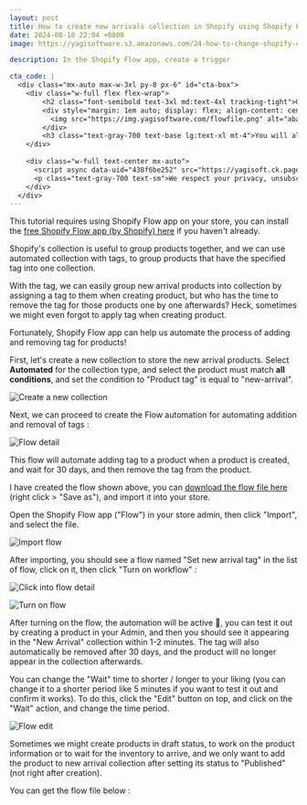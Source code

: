 ```yaml
---
layout: post
title: How to create new arrivals collection in Shopify using Shopify Flow
date: 2024-08-18 22:04 +0800
image: https://yagisoftware.s3.amazonaws.com/24-how-to-change-shopify-checkout-flow-to-three-page-checkout/cover.png

description: In the Shopify Flow app, create a trigger

cta_code: |
  <div class="mx-auto max-w-3xl py-8 px-6" id="cta-box">
    <div class="w-full flex flex-wrap">
        <h2 class="font-semibold text-3xl md:text-4xl tracking-tight">Get the flow file for adding tag when a product is published</h2>
        <div style="margin: 1em auto; display: flex; align-content: center; justify-content: space-around; column-gap: 50px;">
          <img src="https://img.yagisoftware.com/flowfile.png" alt="abandoned checkout checklist and workaround tips" style="display: inline-block; width: 160px; filter: drop-shadow(0 4px 3px rgb(0 0 0 / 0.07)) drop-shadow(0 2px 2px rgb(0 0 0 / 0.06));">
        </div>
        <h3 class="text-gray-700 text-base lg:text-xl mt-4">You will also receive tips to improve your store experience, about once a week</h3>
    </div>
  
    <div class="w-full text-center mx-auto">
      <script async data-uid="438f6be252" src="https://yagisoft.ck.page/438f6be252/index.js"></script>
      <p class="text-gray-700 text-sm">We respect your privacy, unsubscribe any time</p>
    </div>
  </div>
---
```


This tutorial requires using Shopify Flow app on your store, you can install the [free Shopify Flow app (by Shopify) here](https://apps.shopify.com/flow) if you haven't already.

Shopify's collection is useful to group products together, and we can use automated collection with tags, to group products that have the specified tag into one collection. 

With the tag, we can easily group new arrival products into collection by assigning a tag to them when creating product, but who has the time to remove the tag for those products one by one afterwards? Heck, sometimes we might even forgot to apply tag when creating product.

Fortunately, Shopify Flow app can help us automate the process of adding and removing tag for products!

First, let's create a new collection to store the new arrival products. Select **Automated** for the collection type, and select the product must match **all conditions**, and set the condition to "Product tag" is equal to "new-arrival".

![Create a new collection](https://yagisoftware.s3.amazonaws.com/25-how-to-create-new-arrivals-collection/collection.png)

Next, we can proceed to create the Flow automation for automating addition and removal of tags : 

![Flow detail](https://yagisoftware.s3.amazonaws.com/25-how-to-create-new-arrivals-collection/flow_detail.png)

This flow will automate adding tag to a product when a product is created, and wait for 30 days, and then remove the tag from the product.

I have created the flow shown above, you can <a href="https://tea.ibex.sh/soulchild/flow-examples/raw/branch/master/Set%20new%20arrival%20tag.flow" download>download the flow file here</a> (right click > "Save as"), and import it into your store.

Open the Shopify Flow app ("Flow") in your store admin, then click "Import", and select the file.

![Import flow](https://yagisoftware.s3.amazonaws.com/25-how-to-create-new-arrivals-collection/import_flow.png)

After importing, you should see a flow named "Set new arrival tag" in the list of flow, click on it, then click "Turn on workflow" :

![Click into flow detail](https://yagisoftware.s3.amazonaws.com/25-how-to-create-new-arrivals-collection/flow_click.png)

![Turn on flow](https://yagisoftware.s3.amazonaws.com/25-how-to-create-new-arrivals-collection/flow_turn_on.png)


After turning on the flow, the automation will be active 🙌, you can test it out by creating a product in your Admin, and then you should see it appearing in the "New Arrival" collection within 1-2 minutes. The tag will also automatically be removed after 30 days, and the product will no longer appear in the collection afterwards.

You can change the "Wait" time to shorter / longer to your liking (you can change it to a shorter period like 5 minutes if you want to test it out and confirm it works). To do this, click the "Edit" button on top, and click on the "Wait" action, and change the time period.

![Flow edit](https://yagisoftware.s3.amazonaws.com/25-how-to-create-new-arrivals-collection/edit_flow.gif)


Sometimes we might create products in draft status, to work on the product information or to wait for the inventory to arrive, and we only want to add the product to new arrival collection after setting its status to "Published" (not right after creation).

You can get the flow file below : 




